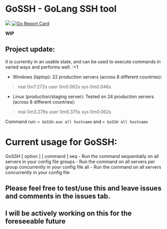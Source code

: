 # GoSSH  -  GoLang SSH tool

![](https://github.com/Aponiatowski/GoSSH/workflows/GoSSH/badge.svg)     [![Go Report Card](https://goreportcard.com/badge/github.com/APoniatowski/GoSSH)](https://goreportcard.com/report/github.com/APoniatowski/GoSSH)

**WIP**

## Project update:
It is currently in an usable state, and can be used to execute commands in varied ways and performs well. :+1

* Windows (laptop):
22 production servers (across 8 different countries):

> real    0m7.272s
> user    0m0.062s
> sys     0m0.046s

* Linux (production/staging server):
Tested on 24 production servers (across 8 different countries):

> real    0m3.276s
> user    0m0.375s
> sys     0m0.062s

Command run:
```> GoSSH.exe all hostname```
    and
```> GoSSH all hostname```



# Current usage for GoSSH:
GoSSH [ option ] [ command ]
  seq           - Run the command sequentially on all servers in your config file
  groups        - Run the command on all servers per group concurrently in your config file
  all           - Run the command on all servers concurrently in your config file

## Please feel free to test/use this and leave issues and comments in the issues tab.
## I will be actively working on this for the foreseeable future